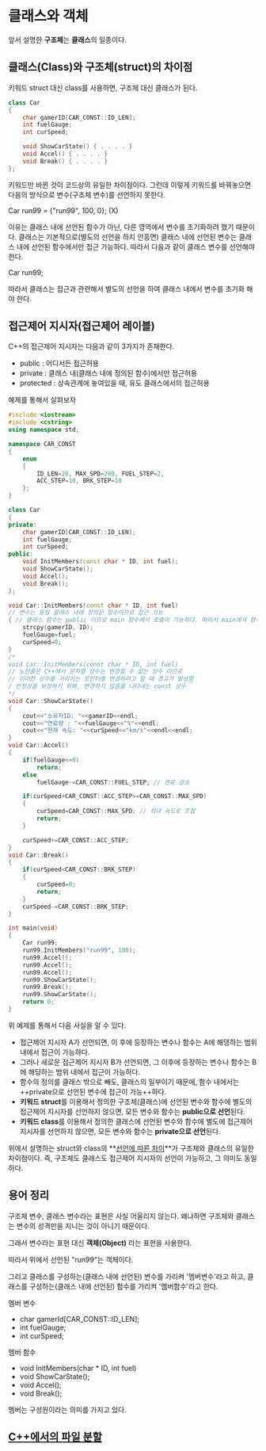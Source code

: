 # 클래스와 객체

앞서 설명한 **구조체**는 **클래스**의 일종이다.

## 클래스(Class)와 구조체(struct)의 차이점

키워드 struct 대신 class를 사용하면, 구조체 대신 클래스가 된다.

```cpp
class Car
{
    char gamerID[CAR_CONST::ID_LEN];
    int fuelGauge;
    int curSpeed;

    void ShowCarState() { . . . . }
    void Accel() { . . . . }
    void Break() { . . . . }
};
```

키워드만 바뀐 것이 코드상의 유일한 차이점이다.
그런데 이렇게 키워드를 바꿔놓으면 다음의 방식으로 변수(구조체 변수)를 선언하지 못한다.

Car run99 = {"run99", 100, 0}; (X)

이유는 클래스 내에 선언된 함수가 아닌, 다른 영역에서 변수를 초기화하려 했기 때문이다.
클래스는 기본적으로(별도의 선언을 하지 안흥면) 클래스 내에 선언된 변수는 클래스 내에 선언된 함수에서만 접근 가능하다.
따라서 다음과 같이 클래스 변수를 선언해야 한다.

Car run99;

따라서 클래스는 접근과 관련해서 별도의 선언을 하여 클래스 내에서 변수를 초기화 해야 한다.

## 접근제어 지시자(접근제어 레이블)

C++의 접근제어 지시자는 다음과 같이 3가지가 존재한다.

- public : 어디서든 접근허용
- private : 클래스 내(클래스 내에 정의된 함수)에서만 접근허용
- protected : 상속관계에 놓여있을 때, 유도 클래스에서의 접근허용

예제를 통해서 살펴보자
```cpp
#include <iostream>
#include <cstring>
using namespace std;

namespace CAR_CONST
{
    enum
    {
        ID_LEN=20, MAX_SPD=200, FUEL_STEP=2,
        ACC_STEP=10, BRK_STEP=10
    };
}

class Car
{
private:
    char gamerID[CAR_CONST::ID_LEN];
    int fuelGauge;
    int curSpeed;
public:
    void InitMembers(const char * ID, int fuel);
    void ShowCarState();
    void Accel();
    void Break();
};

void Car::InitMembers(const char * ID, int fuel) 
// 변수는 동일 클래스 내에 정의된 함수이므로 접근 가능
{ // 클래스 함수는 public 이므로 main 함수에서 호출이 가능하다. 따라서 main에서 함수 호출해서 변수 초기화 가능
    strcpy(gamerID, ID);
    fuelGauge=fuel;
    curSpeed=0;
}
/*
void Car::InitMembers(const char * ID, int fuel) 
// 노란줄은 C++에서 문자열 상수는 변경할 수 없는 상수 이므로
// 이러한 상수를 가리키는 포인터를 변경하려고 할 때 경고가 발생함 
/ 안정성을 보장하기 위해, 변경하지 않음을 나타내는 const 상수
*/
void Car::ShowCarState()
{
    cout<<"소유자ID: "<<gamerID<<endl;
    cout<<"연료량 : "<<fuelGauge<<"%"<<endl;
    cout<<"현재 속도: "<<curSpeed<<"km/s"<<endl<<endl;
}
void Car::Accel()
{
    if(fuelGauge<=0)
        return;
    else
        fuelGauge-=CAR_CONST::FUEL_STEP; // 연료 감소

    if(curSpeed+CAR_CONST::ACC_STEP>=CAR_CONST::MAX_SPD)
    {
        curSpeed=CAR_CONST::MAX_SPD; // 최대 속도로 조절
        return;
    }

    curSpeed+=CAR_CONST::ACC_STEP;
}
void Car::Break()
{
    if(curSpeed<CAR_CONST::BRK_STEP)
    {
        curSpeed=0;
        return;
    }
    curSpeed-=CAR_CONST::BRK_STEP;
}

int main(void)
{
    Car run99;
    run99.InitMembers("run99", 100);
    run99.Accel();
    run99.Accel();
    run99.Accel();
    run99.ShowCarState();
    run99.Break();
    run99.ShowCarState();
    return 0;
}
```
위 예제를 통해서 다음 사실을 알 수 있다.
- 접근제어 지시자 A가 선언되면, 이 후에 등장하는 변수나 함수는 A에 해댕하는 범위 내에서 접근이 가능하다.
- 그러나 새로운 접근제어 지시자 B가 선언되면, 그 이후에 등장하는 변수나 함수는 B에 해당하는 범위 내에서 접근이 가능하다.
- 함수의 정의를 클래스 밖으로 빼도, 클래스의 일부이기 때문에, 함수 내에서는 ++private으로 선언된 변수에 접근이 가능++하다.
- **키워드 struct**를 이용해서 정의한 구조체(클래스)에 선언된 변수와 함수에 별도의 접근제어 지시자를 선언하지 않으면, 모든 변수와 함수는 **public으로 선언**된다.
- **키워드 class**를 이용해서 정의한 클래스에 선언된 변수와 함수에 별도에 접근제어 지시자를 선언하지 않으면, 모든 변수와 함수는 **private으로 선언**된다.

위에서 설명하는 struct와 class의 **[선언에 따른 차이](/DOCUMENT/03/03-2/class&structdif.md)**가 구조체와 클래스의 유일한 차이점이다.
즉, 구조체도 클래스도 접근제어 지시자의 선언이 가능하고, 그 의미도 동일하다.


## 용어 정리

구조체 변수, 클래스 변수라는 표현은 사실 어울리지 않는다. 
왜냐하면 구조체와 클래스는 변수의 성격만을 지니는 것이 아니기 때문이다.

그래서 변수라는 표현 대신 **객체(Object)** 라는 표현을 사용한다.

따라서 위에서 선언된 "run99"는 객체이다.

그리고 클래스를 구성하는(클래스 내에 선언된) 변수를 가리켜 '멤버변수'라고 하고,
클래스를 구성하는(클래스 내에 선언된) 함수를 가리켜 '멤버함수'라고 한다.

멤버 변수
- char gamerId[CAR_CONST::ID_LEN];
- int fuelGauge;
- int curSpeed;

멤버 함수
- void InitMembers(char * ID, int fuel)
- void ShowCarState();
- void Accel();
- void Break();

멤버는 구성원이라는 의미를 가지고 있다.

## [C++에서의 파일 분할](/DOCUMENT/03/03-2/sperate.md)
